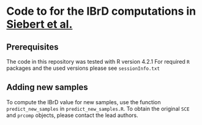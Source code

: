 # Code to for the IBrD computations in [Siebert et al.]()


## Prerequisites

The code in this repository was tested with R version 4.2.1 
For required `R` packages and the used versions please see `sessionInfo.txt`

## Adding new samples

To compute the IBrD value for new samples, use the function `predict_new_samples` in `predict_new_samples.R`.
To obtain the original `SCE` and `prcomp` objects, please contact the lead authors.

